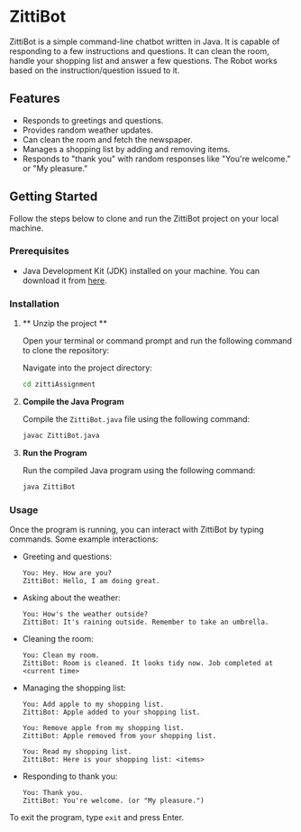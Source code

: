 # ZittiBot

ZittiBot is a simple command-line chatbot written in Java. It is capable of responding to a few instructions and questions. It can clean the room, handle your shopping list and answer a few questions. The Robot works based on the instruction/question issued to it.

## Features

- Responds to greetings and questions.
- Provides random weather updates.
- Can clean the room and fetch the newspaper.
- Manages a shopping list by adding and removing items.
- Responds to "thank you" with random responses like "You're welcome." or "My pleasure."

## Getting Started

Follow the steps below to clone and run the ZittiBot project on your local machine.

### Prerequisites

- Java Development Kit (JDK) installed on your machine. You can download it from [here](https://www.oracle.com/java/technologies/javase-jdk11-downloads.html).

### Installation

1. ** Unzip the project **

   Open your terminal or command prompt and run the following command to clone the repository:


   Navigate into the project directory:

    ```bash
    cd zittiAssignment
    ```

2. **Compile the Java Program**

   Compile the `ZittiBot.java` file using the following command:

    ```bash
    javac ZittiBot.java
    ```

3. **Run the Program**

   Run the compiled Java program using the following command:

    ```bash
    java ZittiBot
    ```

### Usage

Once the program is running, you can interact with ZittiBot by typing commands. Some example interactions:

- Greeting and questions:
    ```
    You: Hey. How are you?
    ZittiBot: Hello, I am doing great.
    ```

- Asking about the weather:
    ```
    You: How's the weather outside?
    ZittiBot: It's raining outside. Remember to take an umbrella.
    ```

- Cleaning the room:
    ```
    You: Clean my room.
    ZittiBot: Room is cleaned. It looks tidy now. Job completed at <current time>
    ```

- Managing the shopping list:
    ```
    You: Add apple to my shopping list.
    ZittiBot: Apple added to your shopping list.
    
    You: Remove apple from my shopping list.
    ZittiBot: Apple removed from your shopping list.
    
    You: Read my shopping list.
    ZittiBot: Here is your shopping list: <items>
    ```

- Responding to thank you:
    ```
    You: Thank you.
    ZittiBot: You're welcome. (or "My pleasure.")
    ```

To exit the program, type `exit` and press Enter.


